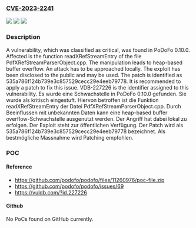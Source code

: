 ### [CVE-2023-2241](https://cve.mitre.org/cgi-bin/cvename.cgi?name=CVE-2023-2241)
![](https://img.shields.io/static/v1?label=Product&message=PoDoFo&color=blue)
![](https://img.shields.io/static/v1?label=Version&message=0.10.0%20&color=brightgreen)
![](https://img.shields.io/static/v1?label=Vulnerability&message=CWE-122%20Heap-based%20Buffer%20Overflow&color=brightgreen)

### Description

A vulnerability, which was classified as critical, was found in PoDoFo 0.10.0. Affected is the function readXRefStreamEntry of the file PdfXRefStreamParserObject.cpp. The manipulation leads to heap-based buffer overflow. An attack has to be approached locally. The exploit has been disclosed to the public and may be used. The patch is identified as 535a786f124b739e3c857529cecc29e4eeb79778. It is recommended to apply a patch to fix this issue. VDB-227226 is the identifier assigned to this vulnerability.
Es wurde eine Schwachstelle in PoDoFo 0.10.0 gefunden. Sie wurde als kritisch eingestuft. Hiervon betroffen ist die Funktion readXRefStreamEntry der Datei PdfXRefStreamParserObject.cpp. Durch Beeinflussen mit unbekannten Daten kann eine heap-based buffer overflow-Schwachstelle ausgenutzt werden. Der Angriff hat dabei lokal zu erfolgen. Der Exploit steht zur öffentlichen Verfügung. Der Patch wird als 535a786f124b739e3c857529cecc29e4eeb79778 bezeichnet. Als bestmögliche Massnahme wird Patching empfohlen.

### POC

#### Reference
- https://github.com/podofo/podofo/files/11260976/poc-file.zip
- https://github.com/podofo/podofo/issues/69
- https://vuldb.com/?id.227226

#### Github
No PoCs found on GitHub currently.

